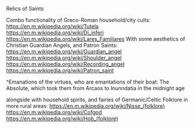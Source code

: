 Relics of Saints

Combo functionality of Greco-Roman household/city cults:
https://en.m.wikipedia.org/wiki/Tutela
https://en.m.wikipedia.org/wiki/Di_inferi
https://en.m.wikipedia.org/wiki/Lares_Familiares
With some aesthetics of Christian Guardian Angels, and Patron Saints:
https://en.m.wikipedia.org/wiki/Guardian_angel
https://en.m.wikipedia.org/wiki/Shoulder_angel
https://en.m.wikipedia.org/wiki/Recording_angel
https://en.m.wikipedia.org/wiki/Patron_saint

^Emanations of the virtues, who are emantations of their boat: The Absolute, which took them from Arcaos to Inunndatia in the midnight age

alongside with household spirits, and fairies of Germanic/Celtic Folklore in more rural areas:
https://en.m.wikipedia.org/wiki/Nisse_(folklore)
https://en.m.wikipedia.org/wiki/Cofgod
https://en.m.wikipedia.org/wiki/Hob_(folklore)